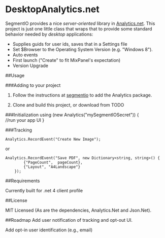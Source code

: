 DesktopAnalytics.net
===============================

SegmentIO provides a nice <i>server-oriented</i> library in [Analytics.net](https://github.com/segmentio/Analytics.NET). This project is just one little class that wraps that to provide some standard behavior needed by <i>desktop</i> applications:

+ Supplies guids for user ids, saves that in a Settings file
+ Set $Browser to the Operating System Version (e.g. "Windows 8").
+ Auto events
 + First launch ("Create" to fit MixPanel's expectation)
 + Version Upgrade

##Usage

###Adding to your project

1) Follow the instructions at [segmentio](https://segment.io/libraries/.net) to add the Analytics package.

2) Clone and build this project, or download from TODO

###Initialization
    using (new Analytics("mySegmentIOSecret"))
	{	
		//run your app UI
	}

###Tracking

    Analytics.RecordEvent("Create New Image");

or

    Analytics.RecordEvent("Save PDF", new Dictionary<string, string>() {
			{"PageCount",  pageCount}, 
			{"Layout", "A4Landscape"}
        });

##Requirements

Currently built for .net 4 client profile

##License

MIT Licensed
(As are the dependencies, Analytics.Net and Json.Net).

##Roadmap
Add user notification of tracking and opt-out UI.

Add opt-in user identification (e.g., email)